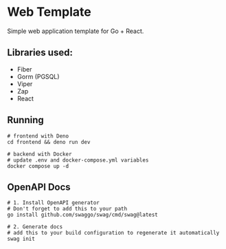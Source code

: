 # Web Template

Simple web application template for Go + React.

## Libraries used:
- Fiber
- Gorm (PGSQL)
- Viper
- Zap
- React

## Running
```shell
# frontend with Deno
cd frontend && deno run dev

# backend with Docker
# update .env and docker-compose.yml variables
docker compose up -d
```

## OpenAPI Docs
```shell
# 1. Install OpenAPI generator
# Don't forget to add this to your path
go install github.com/swaggo/swag/cmd/swag@latest

# 2. Generate docs
# add this to your build configuration to regenerate it automatically
swag init
```